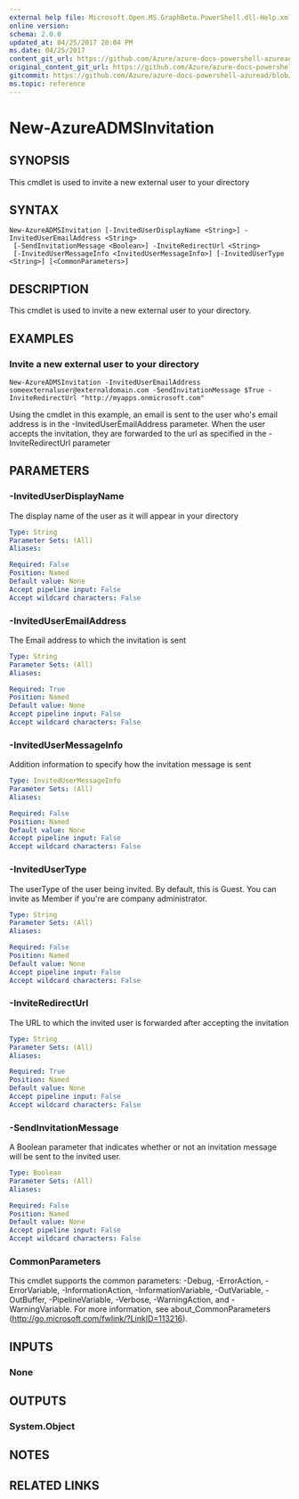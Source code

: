 ```yaml
---
external help file: Microsoft.Open.MS.GraphBeta.PowerShell.dll-Help.xml
online version:
schema: 2.0.0
updated_at: 04/25/2017 20:04 PM
ms.date: 04/25/2017
content_git_url: https://github.com/Azure/azure-docs-powershell-azuread/blob/master/Azure%20AD%20Cmdlets/AzureAD/v2preview/New-AzureADMSInvitation.md
original_content_git_url: https://github.com/Azure/azure-docs-powershell-azuread/blob/master/Azure%20AD%20Cmdlets/AzureAD/v2preview/New-AzureADMSInvitation.md
gitcommit: https://github.com/Azure/azure-docs-powershell-azuread/blob/c5cc449ee6e2b805fc85a9e05130b06b10899f67
ms.topic: reference
---
```


# New-AzureADMSInvitation

## SYNOPSIS
This cmdlet is used to invite a new external user to your directory

## SYNTAX

```
New-AzureADMSInvitation [-InvitedUserDisplayName <String>] -InvitedUserEmailAddress <String>
 [-SendInvitationMessage <Boolean>] -InviteRedirectUrl <String>
 [-InvitedUserMessageInfo <InvitedUserMessageInfo>] [-InvitedUserType <String>] [<CommonParameters>]
```

## DESCRIPTION
This cmdlet is used to invite a new external user to your directory.

## EXAMPLES

### Invite a new external user to your directory
```
New-AzureADMSInvitation -InvitedUserEmailAddress someexternaluser@externaldomain.com -SendInvitationMessage $True -InviteRedirectUrl "http://myapps.onmicrosoft.com"
```

Using the cmdlet in this example, an email is sent to the user who's email address is in the -InvitedUserEmailAddress parameter.
When the user accepts the invitation, they are forwarded to the url as specified in the -InviteRedirectUrl parameter

## PARAMETERS

### -InvitedUserDisplayName
The display name of the user as it will appear in your directory

```yaml
Type: String
Parameter Sets: (All)
Aliases: 

Required: False
Position: Named
Default value: None
Accept pipeline input: False
Accept wildcard characters: False
```

### -InvitedUserEmailAddress
The Email address to which the invitation is sent

```yaml
Type: String
Parameter Sets: (All)
Aliases: 

Required: True
Position: Named
Default value: None
Accept pipeline input: False
Accept wildcard characters: False
```

### -InvitedUserMessageInfo
Addition information to specify how the invitation message is sent

```yaml
Type: InvitedUserMessageInfo
Parameter Sets: (All)
Aliases: 

Required: False
Position: Named
Default value: None
Accept pipeline input: False
Accept wildcard characters: False
```

### -InvitedUserType
The userType of the user being invited. By default, this is Guest. You can invite as Member if you're are company administrator.

```yaml
Type: String
Parameter Sets: (All)
Aliases: 

Required: False
Position: Named
Default value: None
Accept pipeline input: False
Accept wildcard characters: False
```

### -InviteRedirectUrl
The URL to which the invited user is forwarded after accepting the invitation

```yaml
Type: String
Parameter Sets: (All)
Aliases: 

Required: True
Position: Named
Default value: None
Accept pipeline input: False
Accept wildcard characters: False
```

### -SendInvitationMessage
A Boolean parameter that indicates whether or not an invitation message will be sent to the invited user.

```yaml
Type: Boolean
Parameter Sets: (All)
Aliases: 

Required: False
Position: Named
Default value: None
Accept pipeline input: False
Accept wildcard characters: False
```

### CommonParameters
This cmdlet supports the common parameters: -Debug, -ErrorAction, -ErrorVariable, -InformationAction, -InformationVariable, -OutVariable, -OutBuffer, -PipelineVariable, -Verbose, -WarningAction, and -WarningVariable. For more information, see about_CommonParameters (http://go.microsoft.com/fwlink/?LinkID=113216).

## INPUTS

### None

## OUTPUTS

### System.Object

## NOTES

## RELATED LINKS

